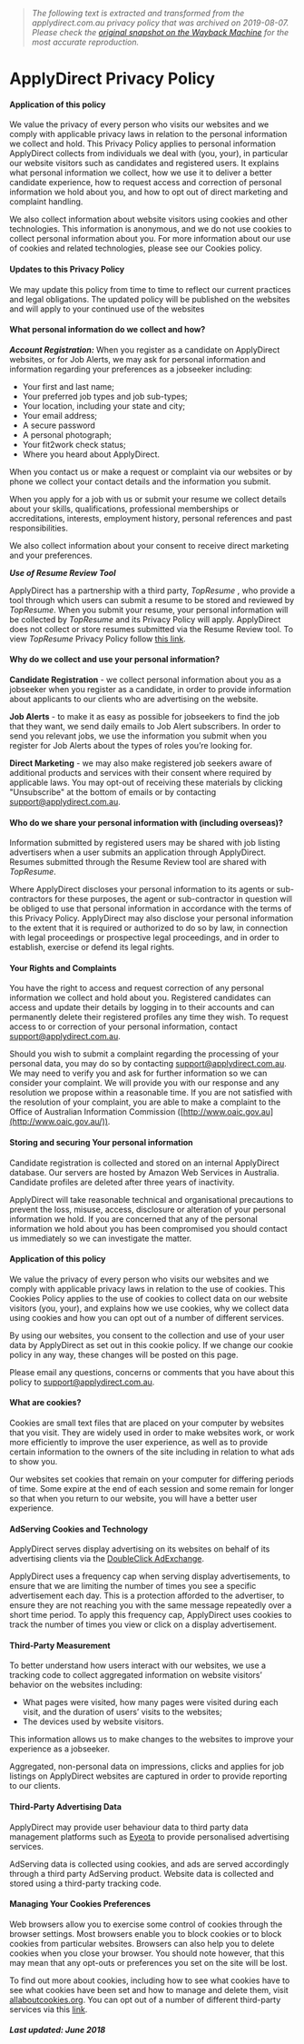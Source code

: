 > *The following text is extracted and transformed from the applydirect.com.au privacy policy that was archived on 2019-08-07. Please check the [original snapshot on the Wayback Machine](https://web.archive.org/web/20190807042907id_/http%3A//www.applydirect.com.au/PrivacyPolicy.html) for the most accurate reproduction.*

# ApplyDirect Privacy Policy

#### **Application of this policy**

We value the privacy of every person who visits our websites and we comply with applicable privacy laws in relation to the personal information we collect and hold. This Privacy Policy applies to personal information ApplyDirect collects from individuals we deal with (you, your), in particular our website visitors such as candidates and registered users. It explains what personal information we collect, how we use it to deliver a better candidate experience, how to request access and correction of personal information we hold about you, and how to opt out of direct marketing and complaint handling.

We also collect information about website visitors using cookies and other technologies. This information is anonymous, and we do not use cookies to collect personal information about you. For more information about our use of cookies and related technologies, please see our Cookies policy.

#### **Updates to this Privacy Policy**

We may update this policy from time to time to reflect our current practices and legal obligations. The updated policy will be published on the websites and will apply to your continued use of the websites

#### **What personal information do we collect and how?**

**_Account Registration:_** When you register as a candidate on ApplyDirect websites, or for Job Alerts, we may ask for personal information and information regarding your preferences as a jobseeker including:

  * Your first and last name;
  * Your preferred job types and job sub-types;
  * Your location, including your state and city;
  * Your email address;
  * A secure password
  * A personal photograph;
  * Your fit2work check status;
  * Where you heard about ApplyDirect.



When you contact us or make a request or complaint via our websites or by phone we collect your contact details and the information you submit.

When you apply for a job with us or submit your resume we collect details about your skills, qualifications, professional memberships or accreditations, interests, employment history, personal references and past responsibilities.

We also collect information about your consent to receive direct marketing and your preferences.

**_Use of Resume Review Tool_**

ApplyDirect has a partnership with a third party, _TopResume_ , who provide a tool through which users can submit a resume to be stored and reviewed by _TopResume_. When you submit your resume, your personal information will be collected by _TopResume_ and its Privacy Policy will apply. ApplyDirect does not collect or store resumes submitted via the Resume Review tool. To view _TopResume_ Privacy Policy follow [this link](https://www.topresume.com/privacy).

#### **Why do we collect and use your personal information?**

**Candidate Registration** \- we collect personal information about you as a jobseeker when you register as a candidate, in order to provide information about applicants to our clients who are advertising on the website.

**Job Alerts** \- to make it as easy as possible for jobseekers to find the job that they want, we send daily emails to Job Alert subscribers. In order to send you relevant jobs, we use the information you submit when you register for Job Alerts about the types of roles you’re looking for.

**Direct Marketing** \- we may also make registered job seekers aware of additional products and services with their consent where required by applicable laws. You may opt-out of receiving these materials by clicking "Unsubscribe" at the bottom of emails or by contacting [support@applydirect.com.au](mailto:support@applydirect.com.au).

#### **Who do we share your personal information with (including overseas)?**

Information submitted by registered users may be shared with job listing advertisers when a user submits an application through ApplyDirect. Resumes submitted through the Resume Review tool are shared with _TopResume_.

Where ApplyDirect discloses your personal information to its agents or sub-contractors for these purposes, the agent or sub-contractor in question will be obliged to use that personal information in accordance with the terms of this Privacy Policy. ApplyDirect may also disclose your personal information to the extent that it is required or authorized to do so by law, in connection with legal proceedings or prospective legal proceedings, and in order to establish, exercise or defend its legal rights.

#### **Your Rights and Complaints**

You have the right to access and request correction of any personal information we collect and hold about you. Registered candidates can access and update their details by logging in to their accounts and can permanently delete their registered profiles any time they wish. To request access to or correction of your personal information, contact [support@applydirect.com.au](mailto:support@applydirect.com.au).

Should you wish to submit a complaint regarding the processing of your personal data, you may do so by contacting [support@applydirect.com.au](mailto:support@applydirect.com.au). We may need to verify you and ask for further information so we can consider your complaint. We will provide you with our response and any resolution we propose within a reasonable time. If you are not satisfied with the resolution of your complaint, you are able to make a complaint to the Office of Australian Information Commission ([http://www.oaic.gov.au](http://www.oaic.gov.au/)).

#### **Storing and securing Your personal information**

Candidate registration is collected and stored on an internal ApplyDirect database. Our servers are hosted by Amazon Web Services in Australia. Candidate profiles are deleted after three years of inactivity.

ApplyDirect will take reasonable technical and organisational precautions to prevent the loss, misuse, access, disclosure or alteration of your personal information we hold. If you are concerned that any of the personal information we hold about you has been compromised you should contact us immediately so we can investigate the matter.

  


#### **Application of this policy**

We value the privacy of every person who visits our websites and we comply with applicable privacy laws in relation to the use of cookies. This Cookies Policy applies to the use of cookies to collect data on our website visitors (you, your), and explains how we use cookies, why we collect data using cookies and how you can opt out of a number of different services.

By using our websites, you consent to the collection and use of your user data by ApplyDirect as set out in this cookie policy. If we change our cookie policy in any way, these changes will be posted on this page.

Please email any questions, concerns or comments that you have about this policy to [support@applydirect.com.au](mailto:support@applydirect.com.au).

#### **What are cookies?**

Cookies are small text files that are placed on your computer by websites that you visit. They are widely used in order to make websites work, or work more efficiently to improve the user experience, as well as to provide certain information to the owners of the site including in relation to what ads to show you.

Our websites set cookies that remain on your computer for differing periods of time. Some expire at the end of each session and some remain for longer so that when you return to our website, you will have a better user experience.

#### **AdServing Cookies and Technology**

ApplyDirect serves display advertising on its websites on behalf of its advertising clients via the [DoubleClick AdExchange](https://www.doubleclickbygoogle.com/solutions/digital-marketing/ad-exchange/).

ApplyDirect uses a frequency cap when serving display advertisements, to ensure that we are limiting the number of times you see a specific advertisement each day. This is a protection afforded to the advertiser, to ensure they are not reaching you with the same message repeatedly over a short time period. To apply this frequency cap, ApplyDirect uses cookies to track the number of times you view or click on a display advertisement.

#### **Third-Party Measurement**

To better understand how users interact with our websites, we use a tracking code to collect aggregated information on website visitors’ behavior on the websites including:

  * What pages were visited, how many pages were visited during each visit, and the duration of users’ visits to the websites;
  * The devices used by website visitors.



This information allows us to make changes to the websites to improve your experience as a jobseeker.

Aggregated, non-personal data on impressions, clicks and applies for job listings on ApplyDirect websites are captured in order to provide reporting to our clients.

#### **Third-Party Advertising Data**

ApplyDirect may provide user behaviour data to third party data management platforms such as [Eyeota](https://www.eyeota.com/) to provide personalised advertising services.

AdServing data is collected using cookies, and ads are served accordingly through a third party AdServing product. Website data is collected and stored using a third-party tracking code.

#### **Managing Your Cookies Preferences**

Web browsers allow you to exercise some control of cookies through the browser settings. Most browsers enable you to block cookies or to block cookies from particular websites. Browsers can also help you to delete cookies when you close your browser. You should note however, that this may mean that any opt-outs or preferences you set on the site will be lost.

To find out more about cookies, including how to see what cookies have to see what cookies have been set and how to manage and delete them, visit [allaboutcookies.org](http://www.allaboutcookies.org/). You can opt out of a number of different third-party services via this [link](http://www.youronlinechoices.com.au/).

##### **Last updated: June 2018**
